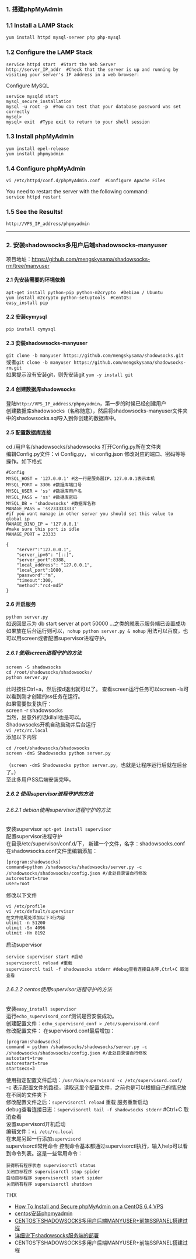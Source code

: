 ### 1. 搭建phpMyAdmin
### 1.1 Install a LAMP Stack
`yum install httpd mysql-server php php-mysql`  
### 1.2 Configure the LAMP Stack
```
service httpd start  #Start the Web Server
http://server_IP_addr  #Check that the server is up and running by visiting your server's IP address in a web browser:
```
Configure MySQL  
```
service mysqld start
mysql_secure_installation
mysql -u root -p  #You can test that your database password was set correctly
mysql>
mysql> exit  #Type exit to return to your shell session
```
### 1.3 Install phpMyAdmin
```
yum install epel-release
yum install phpmyadmin
```
### 1.4 Configure phpMyAdmin
```
vi /etc/httpd/conf.d/phpMyAdmin.conf  #Configure Apache Files
```
You need to restart the server with the following command:  
`service httpd restart`  
### 1.5 See the Results!
`http://VPS_IP_address/phpmyadmin`


***

### 2. 安装shadowsocks多用户后端shadowsocks-manyuser
项目地址：https://github.com/mengskysama/shadowsocks-rm/tree/manyuser  
#### 2.1 先安装需要的环境依赖
```
apt-get install python-pip python-m2crypto  #Debian / Ubuntu
yum install m2crypto python-setuptools  #CentOS:
easy_install pip
```
#### 2.2 安装cymysql
`pip install cymysql`  
#### 2.3 安装shadowsocks-manyuser
`git clone -b manyuser https://github.com/mengskysama/shadowsocks.git`  
或者`git clone -b manyuser https://github.com/mengskysama/shadowsocks-rm.git`  
如果提示没有安装git，则先安装git `yum -y install git`  
#### 2.4 创建数据库shadowsocks
登陆`http://VPS_IP_address/phpmyadmin`，第一步的时候已经创建用户  
创建数据库shadowsocks（名称随意），然后将shadowsocks-manyuser文件夹中的shadowsocks.sql导入到你创建的数据库中。  
#### 2.5 配置数据库连接
cd /用户名/shadowsocks/shadowsocks 打开Config.py所在文件夹  
编辑Config.py文件：vi Config.py， vi config.json 修改对应的端口、密码等等操作。如下格式  
```
#Config
MYSQL_HOST = '127.0.0.1' #这一行是服务器IP，127.0.0.1表示本机
MYSQL_PORT = 3306 #数据库端口号
MYSQL_USER = 'ss' #数据库用户名
MYSQL_PASS = 'ss' #数据库密码
MYSQL_DB = 'shadowsocks' #数据库名称
MANAGE_PASS = 'ss233333333'
#if you want manage in other server you should set this value to global ip
MANAGE_BIND_IP = '127.0.0.1'
#make sure this port is idle
MANAGE_PORT = 23333
```
```
{
    "server":"127.0.0.1",
    "server_ipv6": "[::]",
    "server_port":8388,
    "local_address": "127.0.0.1",
    "local_port":1080,
    "password":"m",
    "timeout":300,
    "method":"rc4-md5"
}
```
#### 2.6 开启服务
`python server.py`  
如返回显示为 db start server at port 50000  ...之类的就表示服务端已设置成功    
如果放在后台运行则可以，`nohup python server.py & nohup` 用法可以百度，也可以用screen或者配置supervisor进程守护。
##### 2.6.1 使用screen进程守护的方法
```
screen -S shadowsocks
cd /root/shadowsocks/shadowsocks/
python server.py
```
此时按住Ctrl+a，然后按d退出就可以了。 
查看screen运行任务可以screen -ls可以看到刚才创建的ss任务在运行。  
如果需要恢复执行：  
screen -r shadowsocks  
当然，出意外的话killall也是可以。  
Shadowsocks开机自动启动并后台运行  
`vi /etc/rc.local`  
添加以下内容  
```
cd /root/shadowsocks/shadowsocks
screen -dmS Shadowsocks python server.py
```
（`screen -dmS Shadowsocks python server.py`，也就是让程序运行后就在后台了。）  
至此多用户SS后端安装完毕。  
##### 2.6.2 使用supervisor进程守护的方法
###### 2.6.2.1 debian使用supervisor进程守护的方法  
安装supervisor `apt-get install supervisor`  
配置supervisor进程守护  
在目录/etc/supervisor/conf.d/下， 新建一个文件，名字：shadowsocks.conf  
在shadowsocks.conf文件里编辑添加：  
```
[program:shadowsocks]
command=python /shadowsocks/shadowsocks/server.py -c /shadowsocks/shadowsocks/config.json #/此处目录请自行修改
autorestart=true
user=root
```
修改以下文件  
```
vi /etc/profile  
vi /etc/default/supervisor  
在文件结尾处添加以下3行内容
ulimit -n 51200
ulimit -Sn 4096
ulimit -Hn 8192
```
启动supervisor  
```
service supervisor start #启动
supervisorctl reload #重载
supervisorctl tail -f shadowsocks stderr #debug查看连接日志等,Ctrl+C 取消查看
```
###### 2.6.2.2 centos使用supervisor进程守护的方法  
安装`easy_install supervisor`  
运行`echo_supervisord_conf`测试是否安装成功。  
创建配置文件：`echo_supervisord_conf > /etc/supervisord.conf`  
修改配置文件：
在supervisord.conf最后增加：
```
[program:shadowsocks]
command = python /shadowsocks/shadowsocks/server.py -c /shadowsocks/shadowsocks/config.json #/此处目录请自行修改
autostart=true
autorestart=true
startsecs=3
```
使用指定配置文件启动：`/usr/bin/supervisord -c /etc/supervisord.conf/`  
-c 表示配置文件的路径，读取这里个配置文件，之前也是可以根据自己的情况放在不同的文件夹下  
修改配置文件之后：`supervisorctl reload` 重载 服务重新启动  
debug查看连接日志：`supervisorctl tail -f shadowsocks stderr` #Ctrl+C 取消查看  
设置supervisord开机启动  
编辑文件：`vi /etc/rc.local`  
在末尾另起一行添加`supervisord`  
supervisorctl常用命令
控制命令基本都通过supervisorctl执行，输入help可以看到命令列表。这是一些常用命令：
```
获得所有程序状态 supervisorctl status
关闭目标程序 supervisorctl stop spider
启动目标程序 supervisorctl start spider
关闭所有程序 supervisorctl shutdown
```






THX  
* [How To Install and Secure phpMyAdmin on a CentOS 6.4 VPS](https://www.digitalocean.com/community/tutorials/how-to-install-and-secure-phpmyadmin-on-a-centos-6-4-vps)  
* [centos安装phpmyadmin](http://www.cnblogs.com/tippoint/archive/2013/11/20/3434035.html)  
* [CENTOS下SHADOWSOCKS多用户后端MANYUSER+前端SSPANEL搭建过程](http://www.cmsky.com/shadowsocks-manyuser-sspanel/)
* [详细说下shadowsocks服务端的部署](http://www.bigf.info/makediess-manyuser-config-diy)
* CENTOS下SHADOWSOCKS多用户后端MANYUSER+前端SSPANEL搭建过程  
